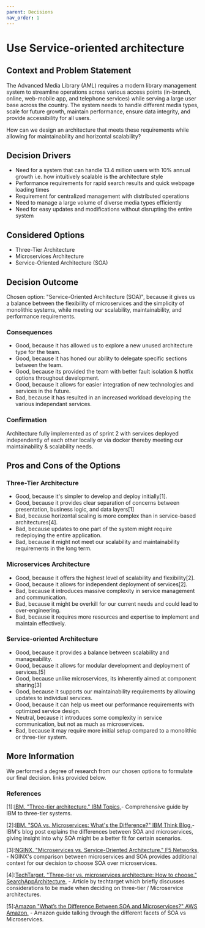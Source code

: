```yaml
---
parent: Decisions
nav_order: 1
---
```


# Use Service-oriented architecture

## Context and Problem Statement

The Advanced Media Library (AML) requires a modern library management system to streamline operations across various access points (in-branch, online, web-mobile app, and telephone services) while serving a large user base across the country. The system needs to handle different media types, scale for future growth, maintain performance, ensure data integrity, and provide accessibility for all users.

How can we design an architecture that meets these requirements while allowing for maintainability and horizontal scalability?

## Decision Drivers

- Need for a system that can handle 13.4 million users with 10% annual growth i.e. how intuitively scalable is the architecture style
- Performance requirements for rapid search results and quick webpage loading times
- Requirement for centralized management with distributed operations
- Need to manage a large volume of diverse media types efficiently
- Need for easy updates and modifications without disrupting the entire system

## Considered Options

- Three-Tier Architecture
- Microservices Architecture
- Service-Oriented Architecture (SOA)

## Decision Outcome

Chosen option: "Service-Oriented Architecture (SOA)", because it gives us a balance between the flexibility of microservices and the simplicity of monolithic systems, while meeting our scalability, maintainability, and performance requirements.

### Consequences

- Good, because it has allowed us to explore a new unused architecture type for the team.
- Good, because it has honed our ability to delegate specific sections between the team.
- Good, because its provided the team with better fault isolation & hotfix options throughout development.
- Good, because it allows for easier integration of new technologies and services in the future.
- Bad, because it has resulted in an increased workload developing the various independant services.

### Confirmation

Architecture fully implemented as of sprint 2 with services deployed independently of each other locally or via docker thereby meeting our maintainability & scalability needs.

## Pros and Cons of the Options

### Three-Tier Architecture

- Good, because it's simpler to develop and deploy initially[1].
- Good, because it provides clear separation of concerns between presentation, business logic, and data layers[1]
- Bad, because horizontal scaling is more complex than in service-based architectures[4].
- Bad, because updates to one part of the system might require redeploying the entire application.
- Bad, because it might not meet our scalability and maintainability requirements in the long term.

### Microservices Architecture

- Good, because it offers the highest level of scalability and flexibility[2].
- Good, because it allows for independent deployment of services[2].
- Bad, because it introduces massive complexity in service management and communication.
- Bad, because it might be overkill for our current needs and could lead to over-engineering.
- Bad, because it requires more resources and expertise to implement and maintain effectively.

### Service-oriented Architecture

- Good, because it provides a balance between scalability and manageability.
- Good, because it allows for modular development and deployment of services.[5]
- Good, because unlike microservices, its inherently aimed at component sharing[3]
- Good, because it supports our maintainability requirements by allowing updates to individual services.
- Good, because it can help us meet our performance requirements with optimized service design.
- Neutral, because it introduces some complexity in service communication, but not as much as microservices.
- Bad, because it may require more initial setup compared to a monolithic or three-tier system.

## More Information

We performed a degree of research from our chosen options to formulate our final decision. links provided below.

### References

[1]:[IBM. "Three-tier architecture." IBM Topics,](https://www.ibm.com/topics/three-tier-architecture)- Comprehensive guide by IBM to three-tier systems.

[2]:[IBM. "SOA vs. Microservices: What's the Difference?" IBM Think Blog,](https://www.ibm.com/think/topics/soa-vs-microservices)- IBM's blog post explains the differences between SOA and microservices, giving insight into why SOA might be a better fit for certain scenarios.

[3]:[NGINX. "Microservices vs. Service-Oriented Architecture." F5 Networks,](https://www.f5.com/content/dam/f5/corp/global/pdf/ebooks/Microservices_vs_SOA_NGINX.pdf) - NGINX's comparison between microservices and SOA provides additional context for our decision to choose SOA over microservices.

[4]:[TechTarget. "Three-tier vs. microservices architecture: How to choose." SearchAppArchitecture,](https://www.techtarget.com/searchapparchitecture/tip/Three-tier-vs-microservices-architecture-How-to-choose) - Article by techtarget which briefly discusses considerations to be made when deciding on three-tier / Microservice architectures.

[5]:[Amazon "What’s the Difference Between SOA and Microservices?" AWS Amazon,](https://aws.amazon.com/compare/the-difference-between-soa-microservices/) - Amazon guide talking through the different facets of SOA vs Microservices.

